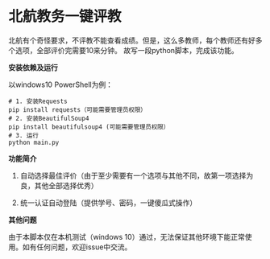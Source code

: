 北航教务一键评教
=======

北航有个奇怪要求，不评教不能查看成绩。但是，这么多教师，每个教师还有好多个选项，全部评价完需要10来分钟。
故写一段python脚本，完成该功能。

**安装依赖及运行**

以windows10 PowerShell为例：

```
# 1. 安装Requests
pip install requests（可能需要管理员权限）
# 2. 安装BeautifulSoup4
pip install beautifulsoup4 (可能需要管理员权限）
# 3. 运行
python main.py
```

**功能简介**

1. 自动选择最佳评价（由于至少需要有一个选项与其他不同，故第一项选择为良，其他全部选择优秀）

2. 统一认证自动登陆（提供学号、密码，一键傻瓜式操作）


**其他问题**

由于本脚本仅在本机测试（windows 10）通过，无法保证其他环境下能正常使用。如有任何问题，欢迎issue中交流。
